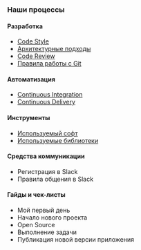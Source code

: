 ### Наши процессы

#### Разработка

- [Code Style](/processes/code-style.md)
- [Архитектурные подходы](/processes/architecture.md)
- [Code Review](/processes/code-review.md)
- [Правила работы с Git](/processes/git.md)

#### Автоматизация
- [Continuous Integration](/processes/continuous-integration/continuous-integration.md)
- [Continuous Delivery](/processes/continuous-delivery/continuous-delivery.md)

#### Инструменты
- [Используемый софт](/processes/instruments.md)
- [Используемые библиотеки](/processes/third-party-libraries.md)

#### Средства коммуникации
- Регистрация в Slack
- Правила общения в Slack

#### Гайды и чек-листы
- Мой первый день
- Начало нового проекта
- Open Source
- Выполнение задачи
- Публикация новой версии приложения
